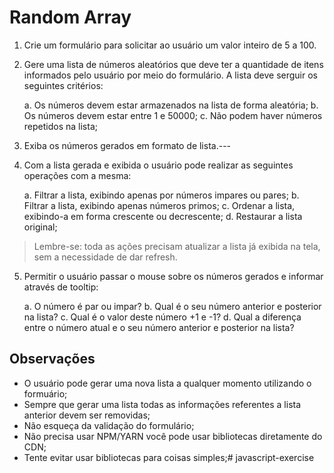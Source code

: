 # Random Array

1. Crie um formulário para solicitar ao usuário um valor inteiro de 5 a 100.

2. Gere uma lista de números aleatórios que deve ter a quantidade de itens informados pelo usuário por meio do formulário. A lista deve serguir os seguintes critérios:

	a. Os números devem estar armazenados na lista de forma aleatória;
	b. Os números devem estar entre 1 e 50000;
	c. Não podem haver números repetidos na lista;

3. Exiba os números gerados em formato de lista.---

4. Com a lista gerada e exibida o usuário pode realizar as seguintes operações com a mesma:

	a. Filtrar a lista, exibindo apenas por números impares ou pares;
	b. Filtrar a lista, exibindo apenas números primos;
	c. Ordenar a lista, exibindo-a em forma crescente ou decrescente;
	d. Restaurar a lista original;

> Lembre-se: toda as ações precisam atualizar a lista já exibida na tela, sem a necessidade de dar refresh.

5. Permitir o usuário passar o mouse sobre os números gerados e informar através de tooltip:

	a. O número é par ou impar?
	b. Qual é o seu número anterior e posterior na lista?
	c. Qual é o valor deste número +1 e -1?
    d. Qual a diferença entre o número atual e o seu número anterior e posterior na lista?

## Observações

- O usuário pode gerar uma nova lista a qualquer momento utilizando o formuário;
- Sempre que gerar uma lista todas as informações referentes a lista anterior devem ser removidas;
- Não esqueça da validação do formulário;
- Não precisa usar NPM/YARN você pode usar bibliotecas diretamente do CDN;
- Tente evitar usar bibliotecas para coisas simples;# javascript-exercise

